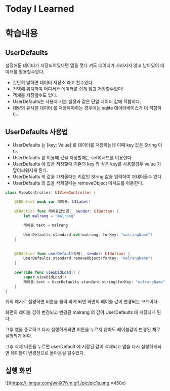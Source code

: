 # Today I Learned

# **학습내용**
## UserDefaults
설정해둔 데이터가 저장되어있다면 앱을 껏다 켜도 데이터가 사라지지 않고 남아있어 데이터를 활용할수있다.
- 간단히 말하면 데이터 저장소 라고 할수있다.
- 전역에 위치하여 어디서든 데이터를 쉽게 읽고 저장할수있다!
- 객체를 저장할수도 있다.
- UserDefaults는 사용자 기본 설정과 같은 단일 데이터 값에 적합하다.
- 대량의 유사한 데이터 를 저장해야하는 경우에는 sqlite 데이터베이스가 더 적합하다.

## UserDefaults 사용법
- UserDefaults 는 [key: Value] 로 데이터를 저장하는데 이때 key 값은 String 이다.
- UserDefaults 를 이용해 값을 저장할때는 set메서드를 이용한다.
- UserDefaults 에 값을 저장할때 기존의 key 와 같은 key를 사용할경우 value 가 덮어씌워지게 된다.
- UserDefaults 의 값을 가져올때는 키값인 String 값을 입력하여 꺼내어올수 있다.
- UserDefaults 의 값을 삭제할때는 removeObject 메서드를 이용한다.

```swift
class ViewController: UIViewController {

    @IBOutlet weak var 레이블: UILabel!
    
    @IBAction func 레이블값변경(_ sender: UIButton) {
        let malrang = "malrang"
        
        레이블.text = malrang
        
        UserDefaults.standard.set(malrang, forKey: "malrangName")
    }
    
    
    @IBAction func userDefault삭제(_ sender: UIButton) {
        UserDefaults.standard.removeObject(forKey: "malrangName")
    }
    
    override func viewDidLoad() {
        super.viewDidLoad()
        레이블.text = UserDefaults.standard.string(forKey: "malrangName")
    }
}
```
위의 예시로 설명하면 버튼을 클릭 하게 되면 화면의 레이블 값이 변경되는 코드이다. 

화면의 레이블 값이 변경되고 변경된 malrang 의 값이 UserDefaults 에 저장되게 된다.

그후 앱을 종료하고 다시 실행하게되면 버튼을 누르지 않아도 레이블값이 변경된 채로 실행되게 된다.

그후 삭제 버튼을 누르면 userDefault 에 저장된 값이 삭제되고 앱을 다시 실행하게되면 레이블이 변경전으로 돌아온걸 알수있다.

## 실행 화면

![](https://i.imgur.com/wnjX7Nm.gif./pic/pic1s.png =450x)
